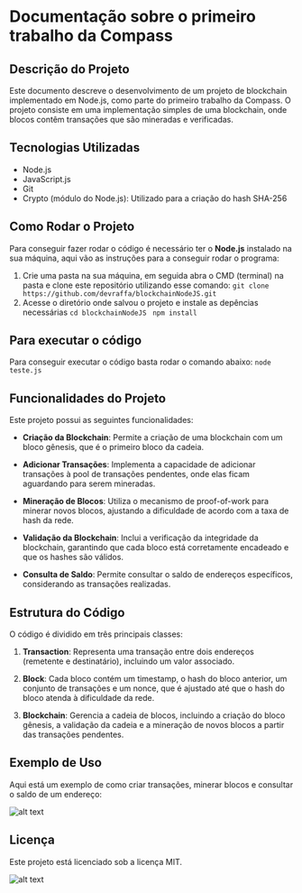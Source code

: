 # Documentação sobre o primeiro trabalho da Compass
## Descrição do Projeto 

Este documento descreve o desenvolvimento de um projeto de blockchain implementado em Node.js, como parte do primeiro trabalho da Compass. O projeto consiste em uma implementação simples de uma blockchain, onde blocos contêm transações que são mineradas e verificadas.

## Tecnologias Utilizadas
- Node.js
- JavaScript.js
- Git
- Crypto (módulo do Node.js): Utilizado para a criação do hash SHA-256

## Como Rodar o Projeto
Para conseguir fazer rodar o código é necessário ter o **Node.js** instalado na sua máquina, aqui vão as instruções para a conseguir rodar o programa:

1. Crie uma pasta na sua máquina, em seguida abra o CMD (terminal) na pasta e clone este repositório utilizando esse comando:
`git clone https://github.com/devraffa/blockchainNodeJS.git`
2. Acesse o diretório onde salvou o projeto e instale as depências necessárias
   `cd blockchainNodeJS `
   ` npm install `

## Para executar o código 

Para conseguir executar o código basta rodar o comando abaixo:
`node teste.js`

## Funcionalidades do Projeto

Este projeto possui as seguintes funcionalidades:

- **Criação da Blockchain**: Permite a criação de uma blockchain com um bloco gênesis, que é o primeiro bloco da cadeia.
  
- **Adicionar Transações**: Implementa a capacidade de adicionar transações à pool de transações pendentes, onde elas ficam aguardando para serem mineradas.
  
- **Mineração de Blocos**: Utiliza o mecanismo de proof-of-work para minerar novos blocos, ajustando a dificuldade de acordo com a taxa de hash da rede.

- **Validação da Blockchain**: Inclui a verificação da integridade da blockchain, garantindo que cada bloco está corretamente encadeado e que os hashes são válidos.

- **Consulta de Saldo**: Permite consultar o saldo de endereços específicos, considerando as transações realizadas.

## Estrutura do Código

O código é dividido em três principais classes:

1. **Transaction**: Representa uma transação entre dois endereços (remetente e destinatário), incluindo um valor associado.
  
2. **Block**: Cada bloco contém um timestamp, o hash do bloco anterior, um conjunto de transações e um nonce, que é ajustado até que o hash do bloco atenda à dificuldade da rede.

3. **Blockchain**: Gerencia a cadeia de blocos, incluindo a criação do bloco gênesis, a validação da cadeia e a mineração de novos blocos a partir das transações pendentes.

## Exemplo de Uso

Aqui está um exemplo de como criar transações, minerar blocos e consultar o saldo de um endereço:

![alt text](image.png)

## Licença 
Este projeto está licenciado sob a licença MIT.

![alt text](images.png)
